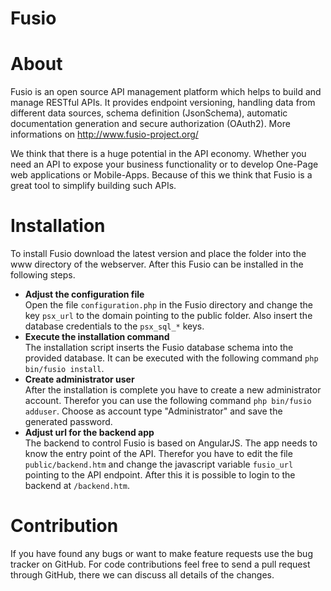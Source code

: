 Fusio
=====

# About

Fusio is an open source API management platform which helps to build and manage 
RESTful APIs. It provides endpoint versioning, handling data from different data 
sources, schema definition (JsonSchema), automatic documentation generation and
secure authorization (OAuth2). More informations on 
http://www.fusio-project.org/

We think that there is a huge potential in the API economy. Whether you need an 
API to expose your business functionality or to develop One-Page web 
applications or Mobile-Apps. Because of this we think that Fusio is a great tool 
to simplify building such APIs.

# Installation

To install Fusio download the latest version and place the folder into the www 
directory of the webserver. After this Fusio can be installed in the following 
steps.

 * __Adjust the configuration file__  
   Open the file `configuration.php` in the Fusio directory and change the key 
   `psx_url` to the domain pointing to the public folder. Also insert the 
   database credentials to the `psx_sql_*` keys.
 * __Execute the installation command__  
   The installation script inserts the Fusio database schema into the provided 
   database. It can be executed with the following command 
   `php bin/fusio install`.
 * __Create administrator user__  
   After the installation is complete you have to create a new administrator 
   account. Therefor you can use the following command `php bin/fusio adduser`. 
   Choose as account type "Administrator" and save the generated password.
 * __Adjust url for the backend app__  
   The backend to control Fusio is based on AngularJS. The app needs to know the 
   entry point of the API. Therefor you have to edit the file 
   `public/backend.htm` and change the javascript variable `fusio_url` pointing 
   to the API endpoint. After this it is possible to login to the backend at 
   `/backend.htm`.

# Contribution

If you have found any bugs or want to make feature requests use the bug tracker
on GitHub. For code contributions feel free to send a pull request through 
GitHub, there we can discuss all details of the changes.

